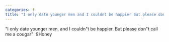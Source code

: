 ```yaml
---
categories: f
title: "I only date younger men and I couldnt be happier But please dont call me a cougar  9Honey"
---
```

"I only date younger men, and I couldn"t be happier. But please don"t call me a cougar"&nbsp;&nbsp;9Honey